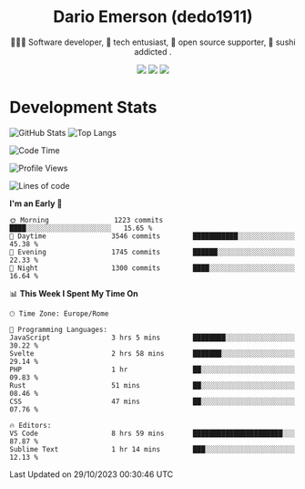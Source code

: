 <div align="center">
  
# Dario Emerson (dedo1911)
👨🏼‍💻 Software developer, 🔧 tech entusiast, 🙌 open source supporter, 🍣 sushi addicted .

[![](https://img.shields.io/badge/-Linkedin-informational?style=for-the-badge&logo=linkedin&logoColor=white&color=2867B2)](http://linkedin.com/in/dedo1911)
[![](https://img.shields.io/badge/-Telegram-informational?style=for-the-badge&logo=telegram&logoColor=white&color=0088cc)](https://t.me/dedo1911)
[![](https://img.shields.io/badge/-Facebook-informational?style=for-the-badge&logo=facebook&logoColor=white&color=3b5998)](https://fb.com/dedo1911)

</div>

# Development Stats

![GitHub Stats](https://github-readme-stats.vercel.app/api?username=dedo1911&hide=&count_private=true&title_color=84cc16&text_color=ffffff&icon_color=84cc16&bg_color=1c1917&hide_border=true&border_radius=0&show_icons=true)
![Top Langs](https://github-readme-stats.vercel.app/api/top-langs/?username=dedo1911&theme=chartreuse-dark&layout=compact)

<!--START_SECTION:waka-->
![Code Time](http://img.shields.io/badge/Code%20Time-1%2C373%20hrs%2054%20mins-blue)

![Profile Views](http://img.shields.io/badge/Profile%20Views-0-blue)

![Lines of code](https://img.shields.io/badge/From%20Hello%20World%20I%27ve%20Written-1.8%20million%20lines%20of%20code-blue)

**I'm an Early 🐤** 

```text
🌞 Morning                1223 commits        ████░░░░░░░░░░░░░░░░░░░░░   15.65 % 
🌆 Daytime                3546 commits        ███████████░░░░░░░░░░░░░░   45.38 % 
🌃 Evening                1745 commits        ██████░░░░░░░░░░░░░░░░░░░   22.33 % 
🌙 Night                  1300 commits        ████░░░░░░░░░░░░░░░░░░░░░   16.64 % 
```


📊 **This Week I Spent My Time On** 

```text
🕑︎ Time Zone: Europe/Rome

💬 Programming Languages: 
JavaScript               3 hrs 5 mins        ████████░░░░░░░░░░░░░░░░░   30.22 % 
Svelte                   2 hrs 58 mins       ███████░░░░░░░░░░░░░░░░░░   29.14 % 
PHP                      1 hr                ██░░░░░░░░░░░░░░░░░░░░░░░   09.83 % 
Rust                     51 mins             ██░░░░░░░░░░░░░░░░░░░░░░░   08.46 % 
CSS                      47 mins             ██░░░░░░░░░░░░░░░░░░░░░░░   07.76 % 

🔥 Editors: 
VS Code                  8 hrs 59 mins       ██████████████████████░░░   87.87 % 
Sublime Text             1 hr 14 mins        ███░░░░░░░░░░░░░░░░░░░░░░   12.13 % 
```


 Last Updated on 29/10/2023 00:30:46 UTC
<!--END_SECTION:waka-->

<!--
**dedo1911/dedo1911** is a ✨ _special_ ✨ repository because its `README.md` (this file) appears on your GitHub profile.

Here are some ideas to get you started:

- 🔭 I’m currently working on ...
- 🌱 I’m currently learning ...
- 👯 I’m looking to collaborate on ...
- 🤔 I’m looking for help with ...
- 💬 Ask me about ...
- 📫 How to reach me: ...
- 😄 Pronouns: ...
- ⚡ Fun fact: ...
-->
